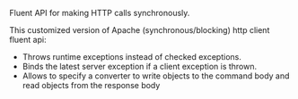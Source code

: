 Fluent API for making HTTP calls synchronously.

This customized version of Apache (synchronous/blocking) http client fluent api: 
 - Throws runtime exceptions instead of checked exceptions.
 - Binds the latest server exception if a client exception is thrown.
 - Allows to specify a converter to write objects to the command body and read objects from the response body 
